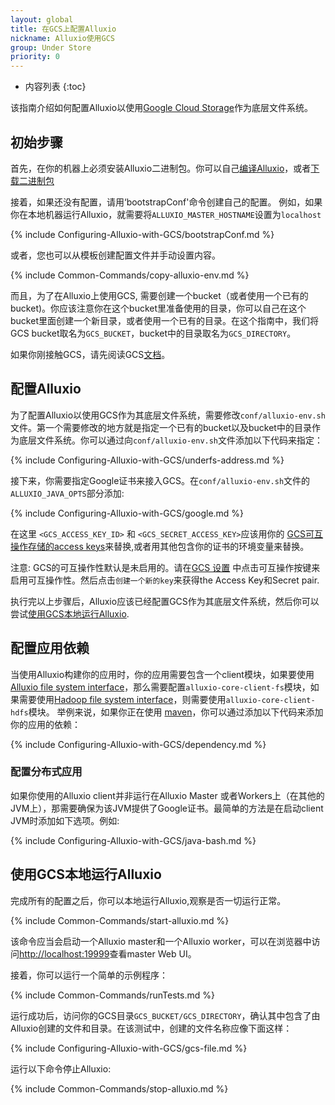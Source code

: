 ```yaml
---
layout: global
title: 在GCS上配置Alluxio
nickname: Alluxio使用GCS
group: Under Store
priority: 0
---
```


* 内容列表
{:toc}

该指南介绍如何配置Alluxio以使用[Google Cloud Storage](https://cloud.google.com/storage/)作为底层文件系统。

## 初始步骤

首先，在你的机器上必须安装Alluxio二进制包。你可以自己[编译Alluxio](Building-Alluxio-Master-Branch.html)，或者[下载二进制包](Running-Alluxio-Locally.html)

接着，如果还没有配置，请用‘bootstrapConf'命令创建自己的配置。
例如，如果你在本地机器运行Alluxio，就需要将`ALLUXIO_MASTER_HOSTNAME`设置为`localhost`

{% include Configuring-Alluxio-with-GCS/bootstrapConf.md %}

或者，您也可以从模板创建配置文件并手动设置内容。

{% include Common-Commands/copy-alluxio-env.md %}

而且，为了在Alluxio上使用GCS, 需要创建一个bucket（或者使用一个已有的bucket)。你应该注意你在这个bucket里准备使用的目录，你可以自己在这个bucket里面创建一个新目录，或者使用一个已有的目录。在这个指南中，我们将GCS bucket取名为`GCS_BUCKET`，bucket中的目录取名为`GCS_DIRECTORY`。

如果你刚接触GCS，请先阅读GCS[文档](https://cloud.google.com/storage/docs/overview)。

## 配置Alluxio

为了配置Alluxio以使用GCS作为其底层文件系统，需要修改`conf/alluxio-env.sh`文件。第一个需要修改的地方就是指定一个已有的bucket以及bucket中的目录作为底层文件系统。你可以通过向`conf/alluxio-env.sh`文件添加以下代码来指定：

{% include Configuring-Alluxio-with-GCS/underfs-address.md %}

接下来，你需要指定Google证书来接入GCS。在`conf/alluxio-env.sh`文件的
`ALLUXIO_JAVA_OPTS`部分添加:

{% include Configuring-Alluxio-with-GCS/google.md %}

在这里 `<GCS_ACCESS_KEY_ID>` 和 `<GCS_SECRET_ACCESS_KEY>`应该用你的
[GCS可互操作存储的access keys](https://console.cloud.google.com/storage/settings)来替换,或者用其他包含你的证书的环境变量来替换。

注意: GCS的可互操作性默认是未启用的。请在[GCS 设置](https://console.cloud.google.com/storage/settings) 中点击可互操作按键来启用可互操作性。然后点击`创建一个新的key`来获得the Access Key和Secret pair.

执行完以上步骤后，Alluxio应该已经配置GCS作为其底层文件系统，然后你可以尝试[使用GCS本地运行Alluxio](#running-alluxio-locally-with-gcs).

## 配置应用依赖

当使用Alluxio构建你的应用时，你的应用需要包含一个client模块，如果要使用[Alluxio file system interface](File-System-API.html)，那么需要配置`alluxio-core-client-fs`模块，如果需要使用[Hadoop file system interface](https://wiki.apache.org/hadoop/HCFS)，则需要使用`alluxio-core-client-hdfs`模块。
举例来说，如果你正在使用 [maven](https://maven.apache.org/)，你可以通过添加以下代码来添加你的应用的依赖：

{% include Configuring-Alluxio-with-GCS/dependency.md %}

### 配置分布式应用

如果你使用的Alluxio client并非运行在Alluxio Master 或者Workers上（在其他的JVM上），那需要确保为该JVM提供了Google证书。最简单的方法是在启动client JVM时添加如下选项。例如:

{% include Configuring-Alluxio-with-GCS/java-bash.md %}

## 使用GCS本地运行Alluxio

完成所有的配置之后，你可以本地运行Alluxio,观察是否一切运行正常。

{% include Common-Commands/start-alluxio.md %}

该命令应当会启动一个Alluxio master和一个Alluxio worker，可以在浏览器中访问[http://localhost:19999](http://localhost:19999)查看master Web UI。

接着，你可以运行一个简单的示例程序：

{% include Common-Commands/runTests.md %}

运行成功后，访问你的GCS目录`GCS_BUCKET/GCS_DIRECTORY`，确认其中包含了由Alluxio创建的文件和目录。在该测试中，创建的文件名称应像下面这样：

{% include Configuring-Alluxio-with-GCS/gcs-file.md %}

运行以下命令停止Alluxio:

{% include Common-Commands/stop-alluxio.md %}

